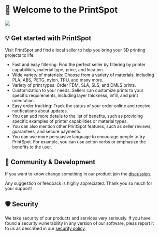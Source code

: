 # 👋 Welcome to the PrintSpot

<img src="./profile/Background.jpeg" al="Family friendly biggay background">

## 💡 Get started with PrintSpot

Visit PrintSpot and find a local seller to help you bring your 3D printing projects to life.

- Fast and easy filtering: Find the perfect seller by filtering by printer capabilities, material type, price, and location.
- Wide variety of materials: Choose from a variety of materials, including PLA, ABS, PETG, nylon, TPU, and many more.
- Variety of print types: Order FDM, SLA, SLS, and DMLS prints.
- Customization to your needs: Sellers can customize prints to your specific requirements, including layer thickness, infill, and print orientation.
- Easy order tracking: Track the status of your order online and receive notifications about updates.
- You can add more details to the list of benefits, such as providing specific examples of printer capabilities or material types.
- You can also mention other PrintSpot features, such as seller reviews, guarantees, and secure payments.
- You can use more persuasive language to encourage people to try PrintSpot. For example, you can use action verbs or emphasize the benefits to the user.

## 🥰 Community & Development

If you want to know change something in our product join the [discussion](https://github.com/orgs/Print-Spot/discussions/).

Any suggestion or feedback is highly appreciated. Thank you so much for your support!

## 🛡️ Security

We take security of our products and services very seriously. If you have found a security vulnerability in any version of our software, pleas report it to us as described in our [security policy](https://github.com/Print-Spot/.github/blob/main/SECURITY.md).
